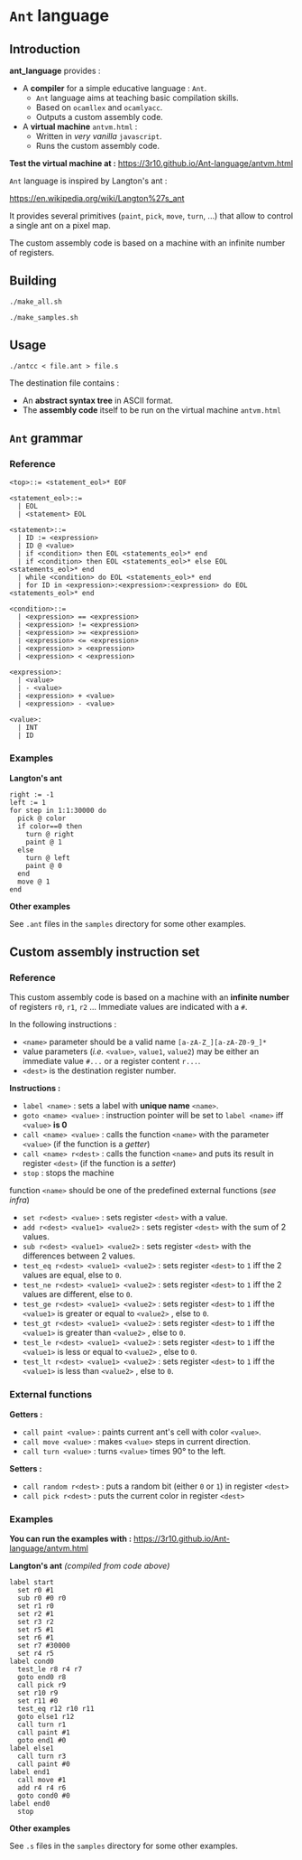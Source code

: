 # `Ant` language

## Introduction

**ant_language** provides :
* A **compiler** for a simple educative language : `Ant`.
  * `Ant` language aims at teaching basic compilation skills.
  * Based on `ocamllex` and `ocamlyacc`.
  * Outputs a custom assembly code.
* A **virtual machine** `antvm.html` :
  * Written in *very vanilla* `javascript`.
  * Runs the custom assembly code.

**Test the virtual machine at :** https://3r10.github.io/Ant-language/antvm.html

`Ant` language is inspired by Langton's ant :

https://en.wikipedia.org/wiki/Langton%27s_ant

It provides several primitives (`paint`, `pick`, `move`, `turn`, ...) that allow
to control a single ant on a pixel map.

The custom assembly code is based on a machine with an infinite number of registers.

## Building

`./make_all.sh`

`./make_samples.sh`

## Usage

`./antcc < file.ant > file.s`

The destination file contains :
* An **abstract syntax tree** in ASCII format.
* The **assembly code** itself to be run on the virtual machine `antvm.html`

## `Ant` grammar

### Reference

```
<top>::= <statement_eol>* EOF

<statement_eol>::=
  | EOL
  | <statement> EOL

<statement>::=
  | ID := <expression>
  | ID @ <value>
  | if <condition> then EOL <statements_eol>* end
  | if <condition> then EOL <statements_eol>* else EOL <statements_eol>* end
  | while <condition> do EOL <statements_eol>* end
  | for ID in <expression>:<expression>:<expression> do EOL <statements_eol>* end

<condition>::=
  | <expression> == <expression>
  | <expression> != <expression>
  | <expression> >= <expression>
  | <expression> <= <expression>
  | <expression> > <expression>
  | <expression> < <expression>

<expression>:
  | <value>
  | - <value>
  | <expression> + <value>
  | <expression> - <value>

<value>:
  | INT
  | ID
```

### Examples

**Langton's ant**

```
right := -1
left := 1
for step in 1:1:30000 do
  pick @ color
  if color==0 then
    turn @ right
    paint @ 1
  else
    turn @ left
    paint @ 0
  end
  move @ 1
end
```

**Other examples**

See `.ant` files in the `samples` directory for some other examples.

## Custom assembly instruction set

### Reference

This custom assembly code is based on a machine with an **infinite number** of
registers `r0`, `r1`, `r2` ...
Immediate values are indicated with a `#`.

In the following instructions :

* `<name>` parameter should be a valid name `[a-zA-Z_][a-zA-Z0-9_]*`
* value parameters (*i.e.* `<value>`, `value1`, `value2`) may be either an
immediate value `#...` or a register content `r...`.
* `<dest>` is the destination register number.

**Instructions :**

* `label <name>` : sets a label with **unique name** `<name>`.
* `goto <name> <value>` : instruction pointer will be set to `label <name>` iff `<value>` **is 0**
* `call <name> <value>` : calls the function `<name>` with the parameter `<value>` (if the function is a *getter*)
* `call <name> r<dest>` : calls the function `<name>` and puts its result in register `<dest>` (if the function is a *setter*)
* `stop` : stops the machine

function `<name>` should be one of the predefined external functions (*see infra*)

* `set r<dest> <value>` : sets register `<dest>` with a value.
* `add r<dest> <value1> <value2>` : sets register `<dest>` with the sum of 2 values.
* `sub r<dest> <value1> <value2>` : sets register `<dest>` with the differences between 2 values.
* `test_eq r<dest> <value1> <value2>` : sets register `<dest>` to `1` iff the 2 values are equal, else to `0`.
* `test_ne r<dest> <value1> <value2>` : sets register `<dest>` to `1` iff the 2 values are different, else to `0`.
* `test_ge r<dest> <value1> <value2>` : sets register `<dest>` to `1` iff the `<value1>` is greater or equal to `<value2>` , else to `0`.
* `test_gt r<dest> <value1> <value2>` : sets register `<dest>` to `1` iff the `<value1>` is greater than `<value2>` , else to `0`.
* `test_le r<dest> <value1> <value2>` : sets register `<dest>` to `1` iff the `<value1>` is less or equal to `<value2>` , else to `0`.
* `test_lt r<dest> <value1> <value2>` : sets register `<dest>` to `1` iff the `<value1>` is less than `<value2>` , else to `0`.

### External functions

**Getters :**

* `call paint <value>` : paints current ant's cell with color `<value>`.
* `call move <value>` : makes `<value>` steps in current direction.
* `call turn <value>` : turns `<value>` times 90° to the left.

**Setters :**

* `call random r<dest>` : puts a random bit (either `0` or `1`) in register `<dest>`
* `call pick r<dest>` : puts the current color in register `<dest>`

### Examples

**You can run the examples with :** https://3r10.github.io/Ant-language/antvm.html

**Langton's ant**
*(compiled from code above)*

```
label start
  set r0 #1
  sub r0 #0 r0
  set r1 r0
  set r2 #1
  set r3 r2
  set r5 #1
  set r6 #1
  set r7 #30000
  set r4 r5
label cond0
  test_le r8 r4 r7
  goto end0 r8
  call pick r9
  set r10 r9
  set r11 #0
  test_eq r12 r10 r11
  goto else1 r12
  call turn r1
  call paint #1
  goto end1 #0
label else1
  call turn r3
  call paint #0
label end1
  call move #1
  add r4 r4 r6
  goto cond0 #0
label end0
  stop
```

**Other examples**

See `.s` files in the `samples` directory for some other examples.
